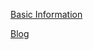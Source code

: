 [Basic Information](https://jason-ying.github.io/Jasonying/basic-info.html)

[Blog](https://jason-ying.github.io/Jasonying/blog/index.html)
